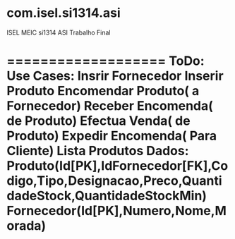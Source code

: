 com.isel.si1314.asi
===================
ISEL MEIC si1314 ASI Trabalho Final

===================
ToDo:
	Use Cases:
		Insrir Fornecedor
		Inserir Produto
		Encomendar Produto( a Fornecedor)
		Receber Encomenda( de Produto)
		Efectua Venda( de Produto)
		Expedir Encomenda( Para Cliente)
		Lista Produtos
	Dados:
		Produto(Id[PK],IdFornecedor[FK],Codigo,Tipo,Designacao,Preco,QuantidadeStock,QuantidadeStockMin)
		Fornecedor(Id[PK],Numero,Nome,Morada)
===================
